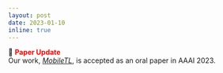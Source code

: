 ```yaml
---
layout: post
date: 2023-01-10
inline: true
---
```

:page_with_curl: **<span style="color:red">Paper Update</span>** <br/>
Our work, *[MobileTL](https://arxiv.org/abs/2212.03246)*, is accepted as an oral paper in AAAI 2023.
